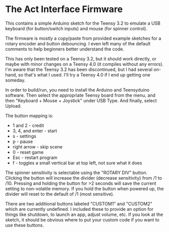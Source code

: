 # The Act Interface Firmware
This contains a simple Arduino sketch for the Teensy 3.2 to emulate a USB keyboard (for button/switch inputs) and mouse (for spinner control).

The firmware is mostly a copy/paste from provided example sketches for a rotary encoder and button debouncing.  I even left many of the default comments to help beginners better understand the code.

This has only been tested on a Teensy 3.2, but it should work directly, or maybe with minor changes on a Teensy 4.0 (it compiles without any errors).  
I'm aware that the Teensy 3.2 has been discontinued, but I had several on-hand, so that's what I used.  I'll try a Teensy 4.0 if I end up getting one someday.

In order to build/run, you need to install the Arduino and Teensyduino software.  Then select the appropriate Teensy board from the menu, and then "Keyboard + Mouse + Joystick" under USB Type.  And finally, select Upload.

The button mapping is:
- 1 and 2 - credit
- 3, 4, and enter - start
- s - settings
- p - pause
- right arrow - skip scene
- 0 - reset game
- Esc - restart program
- f - toggles a small vertical bar at top left, not sure what it does

The spinner sensitivity is selectable using the "ROTARY DIV" button.  Clicking the button will increase the divider (decrease sensitivity) from /1 to /10.  Pressing and holding the button for >2 seconds will save the current setting to non-volatile memory.  If you hold the button when powered up, the divider will reset to the default of /1 (most sensitive).

There are two additional buttons labeled "CUSTOM1" and "CUSTOM2" which are currently undefined.  I included these to provide an option for things like shutdown, to launch an app, adjust volume, etc.  If you look at the sketch, it should be obvious where to put your custom code if you want to use these buttons.
